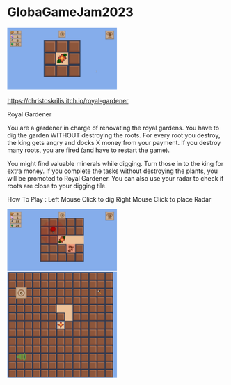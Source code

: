 # GlobaGameJam2023

<img width="50%" src="GGJ2023/ReadMe/1.png">

https://christoskrilis.itch.io/royal-gardener


Royal Gardener

You are a gardener in charge of renovating the royal gardens. You have to dig the garden WITHOUT destroying the roots. For every root you destroy, the king gets angry and docks X money from your payment. If you destroy many roots, you are fired (and have to restart the game).

You might find valuable minerals while digging. Turn those in to the king for extra money. If you complete the tasks without destroying the plants, you will be promoted to Royal Gardener. You can also use your radar to check if roots are close to your digging tile.


How To Play : Left Mouse Click to dig Right Mouse Click to place Radar

<img width="50%" src="GGJ2023/ReadMe/2.png">
<img width="50%" src="GGJ2023/ReadMe/3.png">
